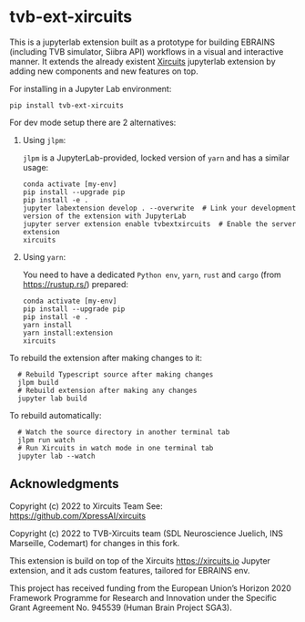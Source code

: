 # tvb-ext-xircuits

This is a jupyterlab extension built as a prototype for building EBRAINS 
(including TVB simulator, Siibra API) workflows in a visual and interactive manner. It 
extends the already existent [Xircuits](https://xircuits.io/) jupyterlab extension 
by adding new components and new features on top.

For installing in a Jupyter Lab environment:

    pip install tvb-ext-xircuits


For dev mode setup there are 2 alternatives:
1. Using `jlpm`:

    `jlpm` is a JupyterLab-provided, locked version of `yarn` and has a similar usage:

    ```
    conda activate [my-env]
    pip install --upgrade pip
    pip install -e .
    jupyter labextension develop . --overwrite  # Link your development version of the extension with JupyterLab
    jupyter server extension enable tvbextxircuits  # Enable the server extension
    xircuits
    ```

2. Using `yarn`:

    You need to have a dedicated `Python env`, `yarn`, `rust` and `cargo` (from https://rustup.rs/) prepared:
   
    ```
    conda activate [my-env]
    pip install --upgrade pip
    pip install -e .
    yarn install
    yarn install:extension
    xircuits
    ```
    
To rebuild the extension after making changes to it:

      # Rebuild Typescript source after making changes
      jlpm build
      # Rebuild extension after making any changes
      jupyter lab build

To rebuild automatically:

      # Watch the source directory in another terminal tab
      jlpm run watch
      # Run Xircuits in watch mode in one terminal tab
      jupyter lab --watch

##  Acknowledgments

Copyright (c) 2022 to Xircuits Team See: https://github.com/XpressAI/xircuits

Copyright (c) 2022 to TVB-Xircuits team (SDL Neuroscience Juelich, INS Marseille, Codemart) for changes in this fork.

This extension is build on top of the Xircuits https://xircuits.io Jupyter extension, and it ads custom features, tailored for EBRAINS env.

This project has received funding from the European Union’s Horizon 2020 Framework Programme for Research and Innovation under the Specific Grant Agreement No. 945539 (Human Brain Project SGA3).
